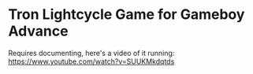 # Tron Lightcycle Game for Gameboy Advance

Requires documenting, here's a video of it running: https://www.youtube.com/watch?v=SUUKMkdqtds
